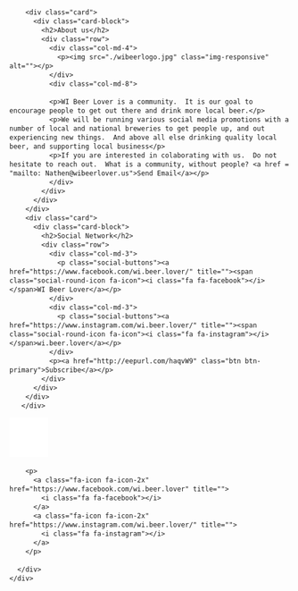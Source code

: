 <!DOCTYPE html>
<html lang="en">

<head>
  <meta charset="UTF-8">
  <meta content="IE=edge" http-equiv="X-UA-Compatible">
  <meta content="width=device-width,initial-scale=1" name="viewport">
  <meta content="description" name="description">
  <meta name="google" content="notranslate" />
  <meta content="Mashup templates have been developped by Orson.io team" name="author">

  <!-- Disable tap highlight on IE -->
  <meta name="msapplication-tap-highlight" content="no">
  
  <link rel="apple-touch-icon" sizes="180x180" href="./apple-icon-180x180.png">
  <link href="./assets/favicon.ico" rel="icon">

  <title>WI Beer Lover &#x1F49A;</title>  

<link href="./main.d8e0d294.css" rel="stylesheet"></head>

<body class="">

<!-- Add your content of header -->
<div class="background-color-layer" style="background-image: url('wibeerlogo.jpg')"
></div>
<main class="content-wrapper">
  <header class="white-text-container section-container">
    <div class="text-center">      
      <p>
        <a class="fa-icon fa-icon-2x" href="https://www.facebook.com/wi.beer.lover" title="">
          <i class="fa fa-facebook"></i>
        </a>    
        <a class="fa-icon fa-icon-2x" href="https://www.instagram.com/wi.beer.lover/" title="">
          <i class="fa fa-instagram"></i>
        </a>
      </p>
    </div>
  </header>



<!-- Add your site or app content here -->
 
 <div class="container">
   <div class="row">
     <div class="col-xs-12">

        <div class="card">
          <div class="card-block">
            <h2>About us</h2>
            <div class="row">
              <div class="col-md-4">
                <p><img src="./wibeerlogo.jpg" class="img-responsive" alt=""></p>
              </div>
              <div class="col-md-8">

              <p>WI Beer Lover is a community.  It is our goal to encourage people to get out there and drink more local beer.</p>
              <p>We will be running various social media promotions with a number of local and national breweries to get people up, and out experiencing new things.  And above all else drinking quality local beer, and supporting local business</p>
              <p>If you are interested in colaborating with us.  Do not hesitate to reach out.  What is a community, without people? <a href = "mailto: Nathen@wibeerlover.us">Send Email</a></p>
              </div>
            </div>
          </div>
        </div>
        <div class="card">
          <div class="card-block">
            <h2>Social Network</h2>
            <div class="row">
              <div class="col-md-3">
                <p class="social-buttons"><a href="https://www.facebook.com/wi.beer.lover/" title=""><span class="social-round-icon fa-icon"><i class="fa fa-facebook"></i></span>WI Beer Lover</a></p>
              </div>
              <div class="col-md-3">
                <p class="social-buttons"><a href="https://www.instagram.com/wi.beer.lover/" title=""><span class="social-round-icon fa-icon"><i class="fa fa-instagram"></i></span>wi.beer.lover</a></p>
              </div>
              <p><a href="http://eepurl.com/haqvW9" class="btn btn-primary">Subscribe</a></p>
            </div>
          </div>
        </div>  
       </div>
   </div>
 </div>

</main>
<footer class="footer-container white-text-container text-center">
  <div class="container">
    <div class="row">
      <div class="col-xs-12">
        <p><img src="./mashup-icon.svg" alt=""></p>
        
        <p>
          <a class="fa-icon fa-icon-2x" href="https://www.facebook.com/wi.beer.lover" title="">
            <i class="fa fa-facebook"></i>
          </a>
          <a class="fa-icon fa-icon-2x" href="https://www.instagram.com/wi.beer.lover/" title="">
            <i class="fa fa-instagram"></i>
          </a>
        </p>
        
      </div>
    </div>
  </div>
</footer>

<script>
  document.addEventListener("DOMContentLoaded", function (event) {
     scrollRevelation('.card');
  });
</script>
<!-- Google Analytics: change UA-XXXXX-X to be your site's ID 

<script>
  (function (i, s, o, g, r, a, m) {
    i['GoogleAnalyticsObject'] = r; i[r] = i[r] || function () {
      (i[r].q = i[r].q || []).push(arguments)
    }, i[r].l = 1 * new Date(); a = s.createElement(o),
      m = s.getElementsByTagName(o)[0]; a.async = 1; a.src = g; m.parentNode.insertBefore(a, m)
  })(window, document, 'script', '//www.google-analytics.com/analytics.js', 'ga');
  ga('create', 'UA-XXXXX-X', 'auto');
  ga('send', 'pageview');
</script>

--><script type="text/javascript" src="./main.bc58148c.js"></script></body>

</html>
